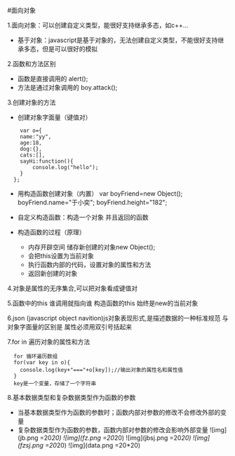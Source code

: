 #面向对象

1.面向对象：可以创建自定义类型，能很好支持继承多态，如c++...
  
  * 基于对象：javascript是基于对象的，无法创建自定义类型，不能很好支持继承多态，但是可以很好的模拟
  	
2.函数和方法区别
  
  * 函数是直接调用的 alert();
  * 方法是通过对象调用的 boy.attack();
  
3.创建对象的方法
  
  * 创建对象字面量（键值对）
```
    var o={
  	name:"yy",
  	age:18,
  	dog:{},
  	cats:[],
  	sayHi:function(){
  		console.log("hello");
  	}
  };
```
  * 用构造函数创建对象（内置）
    var boyFriend=new Object();
    boyFriend.name="于小奕";
    boyFriend.height="182";
  * 自定义构造函数：构造一个对象 并且返回的函数
  * 构造函数的过程（原理）
      
    * 内存开辟空间 储存新创建的对象new Object();
    * 会把this设置为当前对象
    * 执行函数内部的代码，设置对象的属性和方法
    * 返回新创建的对象
    
4.对象是属性的无序集合,可以把对象看成键值对

5.函数中的this 谁调用就指向谁
  构造函数的this 始终是new的当前对象

6.json (javascript object navition)js对象表现形式,是描述数据的一种标准规范
  与对象字面量的区别是 属性必须用双引号括起来

7.for in 遍历对象的属性和方法
```
  for 循环遍历数组
  for(var key in o){
  	console.log(key+"==="+o[key]);//输出对象的属性名和属性值
  }
  key是一个变量，存储了一个字符串
```

8.基本数据类型和复杂数据类型作为函数的参数
  
  * 当基本数据类型作为函数的参数时；函数内部对参数的修改不会修改外部的变量
  * 复杂数据类型作为函数的参数，函数内部对参数的修改会影响外部变量
![img](jb.png =20*20)
![img](fz.png =20*20)
![img](jbsj.png =20*20)
![img](fzsj.png =20*20)
![img](data.png =20*20)